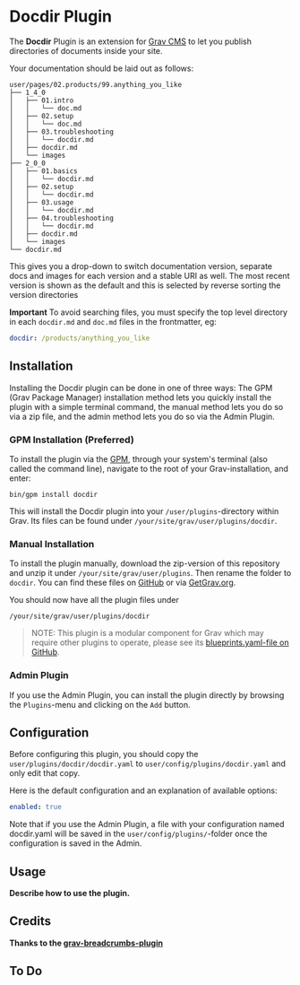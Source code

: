 # Docdir Plugin

The **Docdir** Plugin is an extension for 
[Grav CMS](http://github.com/getgrav/grav) to let you publish directories of 
documents inside your site.

Your documentation should be laid out as follows:

```
user/pages/02.products/99.anything_you_like
├── 1_4_0
│   ├── 01.intro
│   │   └── doc.md
│   ├── 02.setup
│   │   └── doc.md
│   ├── 03.troubleshooting
│   │   └── docdir.md
│   ├── docdir.md
│   └── images
├── 2_0_0
│   ├── 01.basics
│   │   └── docdir.md
│   ├── 02.setup
│   │   └── docdir.md
│   ├── 03.usage
│   │   └── docdir.md
│   ├── 04.troubleshooting
│   │   └── docdir.md
│   ├── docdir.md
│   └── images
└── docdir.md

```

This gives you a drop-down to switch documentation version, separate docs and 
images for each version and a stable URI as well. The most recent version is
shown as the default and this is selected by reverse sorting the version
directories

**Important**
To avoid searching files, you must specify the top level directory in each 
`docdir.md` and `doc.md` files in the frontmatter, eg:

```yaml
docdir: /products/anything_you_like
``` 

## Installation

Installing the Docdir plugin can be done in one of three ways: The GPM (Grav Package Manager) installation method lets you quickly install the plugin with a simple terminal command, the manual method lets you do so via a zip file, and the admin method lets you do so via the Admin Plugin.

### GPM Installation (Preferred)

To install the plugin via the [GPM](http://learn.getgrav.org/advanced/grav-gpm), through your system's terminal (also called the command line), navigate to the root of your Grav-installation, and enter:

    bin/gpm install docdir

This will install the Docdir plugin into your `/user/plugins`-directory within Grav. Its files can be found under `/your/site/grav/user/plugins/docdir`.

### Manual Installation

To install the plugin manually, download the zip-version of this repository and unzip it under `/your/site/grav/user/plugins`. Then rename the folder to `docdir`. You can find these files on [GitHub](https://github.com/geoff-williams/grav-plugin-docdir) or via [GetGrav.org](http://getgrav.org/downloads/plugins#extras).

You should now have all the plugin files under

    /your/site/grav/user/plugins/docdir
	
> NOTE: This plugin is a modular component for Grav which may require other plugins to operate, please see its [blueprints.yaml-file on GitHub](https://github.com/geoff-williams/grav-plugin-docdir/blob/master/blueprints.yaml).

### Admin Plugin

If you use the Admin Plugin, you can install the plugin directly by browsing the `Plugins`-menu and clicking on the `Add` button.

## Configuration

Before configuring this plugin, you should copy the `user/plugins/docdir/docdir.yaml` to `user/config/plugins/docdir.yaml` and only edit that copy.

Here is the default configuration and an explanation of available options:

```yaml
enabled: true
```

Note that if you use the Admin Plugin, a file with your configuration named docdir.yaml will be saved in the `user/config/plugins/`-folder once the configuration is saved in the Admin.

## Usage

**Describe how to use the plugin.**

## Credits

**Thanks to the [grav-breadcrumbs-plugin](https://github.com/getgrav/grav-plugin-breadcrumbs)**

## To Do


